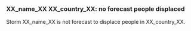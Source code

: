 ### XX_name_XX XX_country_XX: no forecast people displaced

Storm XX_name_XX is not forecast to displace people in XX_country_XX.
